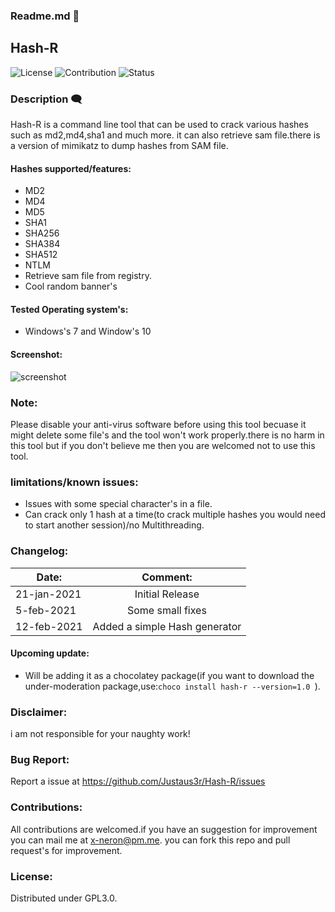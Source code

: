 ### Readme.md 👋
## Hash-R
![License](https://img.shields.io/badge/License-GPL3.0-<brightgreen>)
![Contribution](https://img.shields.io/badge/Contributions-Welcome-<brightgreen>)
![Status](https://img.shields.io/badge/Status-Alive-<brightgreen>)
### Description 🗨️
Hash-R is a command line tool that can be used to crack various hashes such as md2,md4,sha1 and much more.
it can also retrieve sam file.there  is a version of mimikatz to dump hashes from SAM file.
#### Hashes supported/features:
- MD2
- MD4
- MD5
- SHA1
- SHA256
- SHA384
- SHA512
- NTLM
- Retrieve sam file from registry.
- Cool random banner's
#### Tested Operating system's:
- Windows's 7 and Window's 10
#### Screenshot:
![screenshot](https://drive.google.com/uc?export=download&id=1Nazpx6g5g50CW8O-ZhuR0PUyLTrEehif)
### Note:
Please disable your anti-virus software before using this tool becuase it might delete some file's and the tool won't work properly.there is no harm in this tool but if you don't believe me then you are welcomed not to use this tool.
### limitations/known issues:
- Issues with some special character's in a file.
- Can crack only 1 hash at a time(to crack multiple hashes you would need to start another session)/no Multithreading.
### Changelog:

| Date:         | Comment:                     | 
| ------------- |:-------------:               | 
| 21-jan-2021   | Initial Release              | 
| 5-feb-2021    | Some small fixes             | 
| 12-feb-2021   |Added a simple Hash generator | 

#### Upcoming update:
- Will be adding it as a chocolatey package(if you want to download the under-moderation package,use:```choco install hash-r --version=1.0 ```).
 
### Disclaimer:
i am not responsible for your naughty work!
### Bug Report:
Report a issue at https://github.com/Justaus3r/Hash-R/issues
### Contributions:
All contributions are welcomed.if you have an suggestion for improvement you can mail me at x-neron@pm.me. you can fork this repo and pull request's for improvement.
### License:
Distributed under GPL3.0.
